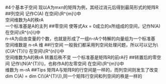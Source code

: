 <script type="text/javascript"
  src="http://cdn.mathjax.org/mathjax/latest/MathJax.js?config=TeX-AMS-MML_HTMLorMML">
</script>
#4个基本子空间
现以A为mxn的矩阵为例，其经过消元后得到最简形式的矩阵R
##列空间
记作C(A) 在空间\\(R^{m}\\)中  
空间维数为A的秩rA  
一个标准基是A的主列
##零空间
使等式Ax = 0成立的x所组成的空间，记作N(A) 在空间\\(R^{n}\\)中  
n-rA为自由变量的个数，也就是形成了一组n-rA个特解的向量组为一个标准基  
空间维数是 n-rA 维
##行空间
一般我们都采用列空间处理问题，所以可以记为\\(C(A^{T})\\)  在空间\\(R^{n}\\)中  
空间维数为A的秩rA  转置后秩不变
一个标准基是矩阵R的前rA行
##转置后的零空间
记作\\(N(A^{T})\\)，也称作A的左零空间  在空间\\(R^{m}\\)中  
维数为 m-rA
##Tips
矩阵A与矩阵R的行空间是一样的，而列空间则发生了改变  
dim C(A) = dim C(\\(A^{T}\\)),同一个矩阵行空间和列空间的秩是一样的